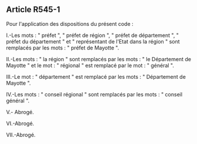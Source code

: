 ## Article R545-1

Pour l'application des dispositions du présent code :

I.-Les mots : " préfet ", " préfet de région ", " préfet de département ", " préfet du département " et "
représentant de l'Etat dans la région " sont remplacés par les mots : " préfet de Mayotte ".

II.-Les mots : " la région " sont remplacés par les mots : " le Département de Mayotte " et le mot : " régional
" est remplacé par le mot : " général ".

III.-Le mot : " département " est remplacé par les mots : " Département de Mayotte ".

IV.-Les mots : " conseil régional " sont remplacés par les mots : " conseil général ".

V.- Abrogé.

VI.-Abrogé.

VII.-Abrogé.

